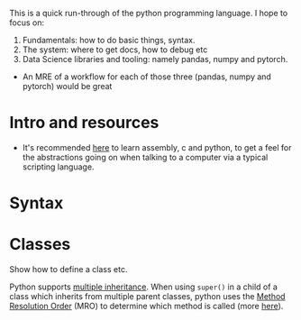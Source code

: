 
This is a quick run-through of the python programming language. I hope to focus on:

1. Fundamentals: how to do basic things, syntax. 
2. The system: where to get docs, how to debug etc 
3. Data Science libraries and tooling: namely pandas, numpy and pytorch.
  - An MRE of a workflow for each of those three (pandas, numpy and pytorch) would be great


# Intro and resources

- It's recommended [here](https://www.youtube.com/watch?v=XlvfHOrF26M) to learn assembly, c and python, to get a feel for the abstractions going on when talking to a computer via a typical scripting language. 



# Syntax









# Classes

Show how to define a class etc. 

Python supports [multiple inheritance](https://stackoverflow.com/questions/3277367/how-does-pythons-super-work-with-multiple-inheritance). When using `super()` in a child of a class which inherits from multiple parent classes, python uses the [Method Resolution Order](http://python-history.blogspot.com/2010/06/method-resolution-order.html) (MRO) to determine which method is called (more [here](https://stackoverflow.com/a/3277407)).  







